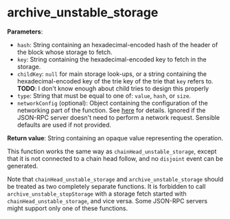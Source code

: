 # archive_unstable_storage

**Parameters**:

- `hash`: String containing an hexadecimal-encoded hash of the header of the block whose storage to fetch.
- `key`: String containing the hexadecimal-encoded key to fetch in the storage.
- `childKey`: `null` for main storage look-ups, or a string containing the hexadecimal-encoded key of the trie key of the trie that `key` refers to. **TODO**: I don't know enough about child tries to design this properly
- `type`: String that must be equal to one of: `value`, `hash`, or `size`.
- `networkConfig` (optional): Object containing the configuration of the networking part of the function. See [here](./introduction.md) for details. Ignored if the JSON-RPC server doesn't need to perform a network request. Sensible defaults are used if not provided.

**Return value**: String containing an opaque value representing the operation.

This function works the same way as `chainHead_unstable_storage`, except that it is not connected to a chain head follow, and no `disjoint` event can be generated.

Note that `chainHead_unstable_storage` and `archive_unstable_storage` should be treated as two completely separate functions. It is forbidden to call `archive_unstable_stopStorage` with a storage fetch started with `chainHead_unstable_storage`, and vice versa. Some JSON-RPC servers might support only one of these functions.
